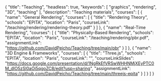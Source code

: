 {
  "title": "Teaching",
  "headless": true,
  "keywords": [ "graphics", "rendering", "3D", "teaching" ],
  "description": "Teaching materials",
  "courses": [
    {
      "name": "General Rendering",
      "courses": [
        {
          "title": "Rendering Theory",
          "schools": "EPITA",
          "location": "Paris",
          "courseLink": "/teaching/rendering/rendering-theory.pdf"
        }
      ]
    },
    {
      "name": "Real-Time Rendering",
      "courses": [
        {
          "title": "Physically-Based Rendering",
          "schools": "EPITA",
          "location": "Paris",
          "courseLink": "/teaching/rendering/pbr.pdf",
          "assignmentLink": "https://github.com/DavidPeicho/Teaching/tree/main/pbr"
        }
      ]
    },
    {
      "name": "3D Engine & Frameworks",
      "courses": [
        {
          "title": "Three.js",
          "schools": "EPITA",
          "location": "Paris",
          "courseLink": "",
          "courseLinkSlides": "https://docs.google.com/presentation/d/1NgRkEfVRSwWHHNMjXEyPTC0M_dIO5zSl0aOi5qgoZC8/edit?usp=sharing",
          "assignmentLink": "https://github.com/DavidPeicho/Teaching/tree/main/threejs-epita"
        }
      ]
    }
  ]
}
